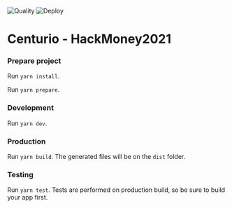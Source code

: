 ![Quality](https://github.com/CenturioHackMoney21/centurio-front/workflows/Quality/badge.svg)
![Deploy](https://github.com/CenturioHackMoney21/centurio-front/workflows/Deploy/badge.svg)

# Centurio - HackMoney2021

### Prepare project

Run `yarn install`.

Run `yarn prepare`.

### Development

Run `yarn dev`.

### Production

Run `yarn build`. The generated files will be on the `dist` folder.

### Testing

Run `yarn test`. Tests are performed on production build, so be sure to build your app first.
